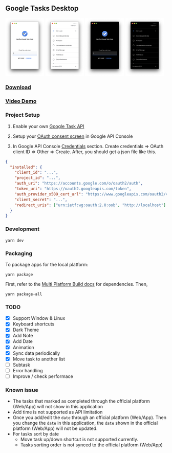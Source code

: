 ## Google Tasks Desktop

<div>
  <img src="./screenshot/1.png" width="24%">
  <img src="./screenshot/2.png" width="24%">
  <img src="./screenshot/3.png" width="24%">
  <img src="./screenshot/4.png" width="24%">
</div>

### [Download](https://github.com/Pong420/google-tasks-desktop/releases)

### [Video Demo](https://pong420.github.io/google-tasks-desktop/demo.mp4)

### Project Setup

1. Enable your own [Google Task API](https://console.developers.google.com/apis/library/tasks.googleapis.com)

2. Setup your [OAuth consent screen](https://console.developers.google.com/apis/credentials/consent) in Google API Console

3. In Google API Console [Credentials](https://console.developers.google.com/apis/credentials) section.
   Create credentials => OAuth client ID => Other => Create. After, you should get a json file like this.

```json
{
  "installed": {
    "client_id": "...",
    "project_id": "...",
    "auth_uri": "https://accounts.google.com/o/oauth2/auth",
    "token_uri": "https://oauth2.googleapis.com/token",
    "auth_provider_x509_cert_url": "https://www.googleapis.com/oauth2/v1/certs",
    "client_secret": "...",
    "redirect_uris": ["urn:ietf:wg:oauth:2.0:oob", "http://localhost"]
  }
}
```

### Development

```
yarn dev
```

### Packaging

To package apps for the local platform:

```
yarn package
```

First, refer to the [Multi Platform Build docs](https://www.electron.build/multi-platform-build) for dependencies. Then,

```
yarn package-all
```

### TODO

- [x] Support Window & Linux
- [x] Keyboard shortcuts
- [x] Dark Theme
- [x] Add Note
- [x] Add Date
- [x] Animation
- [x] Sync data periodically
- [x] Move task to another list
- [ ] Subtask
- [ ] Error handling
- [ ] Improve / check performace

### Known issue

- The tasks that marked as completed through the official platform (Web/App) will not show in this application
- Add time is not supported as API limitation
- Once you add/edit the `date` through an official platform (Web/App). Then you change the `date` in this application, the `date` shown in the official platform (Web/App) will not be updated.
- For tasks sort by date
  - Move task up/down shortcut is not supported currently.
  - Tasks sorting order is not synced to the official platform (Web/App)
